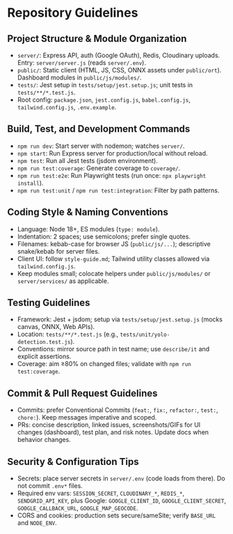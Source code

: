 # Repository Guidelines

## Project Structure & Module Organization
- `server/`: Express API, auth (Google OAuth), Redis, Cloudinary uploads. Entry: `server/server.js` (reads `server/.env`).
- `public/`: Static client (HTML, JS, CSS, ONNX assets under `public/ort`). Dashboard modules in `public/js/modules/`.
- `tests/`: Jest setup in `tests/setup/jest.setup.js`; unit tests in `tests/**/*.test.js`.
- Root config: `package.json`, `jest.config.js`, `babel.config.js`, `tailwind.config.js`, `.env.example`.

## Build, Test, and Development Commands
- `npm run dev`: Start server with nodemon; watches `server/`.
- `npm start`: Run Express server for production/local without reload.
- `npm test`: Run all Jest tests (jsdom environment).
- `npm run test:coverage`: Generate coverage to `coverage/`.
- `npm run test:e2e`: Run Playwright tests (run once: `npx playwright install`).
- `npm run test:unit` / `npm run test:integration`: Filter by path patterns.

## Coding Style & Naming Conventions
- Language: Node 18+, ES modules (`type: module`).
- Indentation: 2 spaces; use semicolons; prefer single quotes.
- Filenames: kebab-case for browser JS (`public/js/...`); descriptive snake/kebab for server files.
- Client UI: follow `style-guide.md`; Tailwind utility classes allowed via `tailwind.config.js`.
- Keep modules small; colocate helpers under `public/js/modules/` or `server/services/` as applicable.

## Testing Guidelines
- Framework: Jest + jsdom; setup via `tests/setup/jest.setup.js` (mocks canvas, ONNX, Web APIs).
- Location: `tests/**/*.test.js` (e.g., `tests/unit/yolo-detection.test.js`).
- Conventions: mirror source path in test name; use `describe/it` and explicit assertions.
- Coverage: aim ≥80% on changed files; validate with `npm run test:coverage`.

## Commit & Pull Request Guidelines
- Commits: prefer Conventional Commits (`feat:`, `fix:`, `refactor:`, `test:`, `chore:`). Keep messages imperative and scoped.
- PRs: concise description, linked issues, screenshots/GIFs for UI changes (dashboard), test plan, and risk notes. Update docs when behavior changes.

## Security & Configuration Tips
- Secrets: place server secrets in `server/.env` (code loads from there). Do not commit `.env*` files.
- Required env vars: `SESSION_SECRET`, `CLOUDINARY_*`, `REDIS_*`, `SENDGRID_API_KEY`, plus Google: `GOOGLE_CLIENT_ID`, `GOOGLE_CLIENT_SECRET`, `GOOGLE_CALLBACK_URL`, `GOOGLE_MAP_GEOCODE`.
- CORS and cookies: production sets secure/sameSite; verify `BASE_URL` and `NODE_ENV`.
